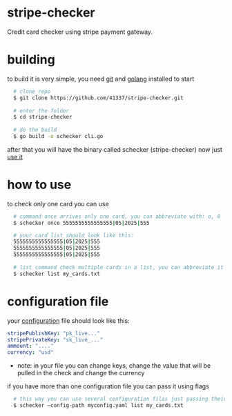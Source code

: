 # stripe-checker
Credit card checker using stripe payment gateway.

# building
to build it is very simple, you need [git](https://git-scm.com/) and [golang](https://go.dev/) installed to start
```bash
  # clone repo
  $ git clone https://github.com/41337/stripe-checker.git
  
  # enter the folder
  $ cd stripe-checker
  
  # do the build
  $ go build -o schecker cli.go
```
after that you will have the binary called schecker (stripe-checker) now just [use it](https://github.com/41337/stripe-checker/edit/main/README.md#how-to-use)

# how to use
to check only one card you can use
```bash
  # command once arrives only one card, you can abbreviate with: o, 0
  $ schecker once 5555555555555555|05|2025|555  
```
```bash
  # your card list should look like this:
  5555555555555555|05|2025|555
  5555555555555555|05|2025|555
  5555555555555555|05|2025|555
  
  # list command check multiple cards in a list, you can abbreviate it with: l
  $ schecker list my_cards.txt
```

# configuration file
your [configuration](https://github.com/41337/stripe-checker/blob/main/config.yaml) file should look like this:
```yaml
stripePublishKey: "pk_live..."
stripePrivateKey: "sk_live_..."
ammount: "...."
currency: "usd"
```
- note: in your file you can change keys, change the value that will be pulled in the check and change the currency

if you have more than one configuration file you can pass it using flags
```bash
  # this way you can use several configuration files just passing their name in the config path flag
  $ schecker —config-path myconfig.yaml list my_cards.txt
```
